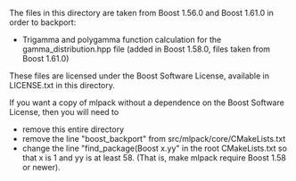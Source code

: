 The files in this directory are taken from Boost 1.56.0 and Boost 1.61.0 in
order to backport:

 * Trigamma and polygamma function calculation for the gamma_distribution.hpp
   file (added in Boost 1.58.0, files taken from Boost 1.61.0)

These files are licensed under the Boost Software License, available in
LICENSE.txt in this directory.

If you want a copy of mlpack without a dependence on the Boost Software License,
then you will need to

 * remove this entire directory
 * remove the line "boost_backport" from src/mlpack/core/CMakeLists.txt
 * change the line "find_package(Boost x.yy" in the root CMakeLists.txt so that
   x is 1 and yy is at least 58.  (That is, make mlpack require Boost 1.58 or
   newer).
